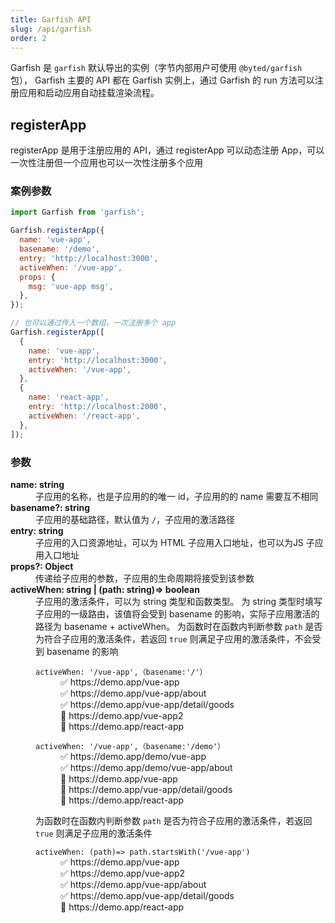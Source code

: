 ```yaml
---
title: Garfish API
slug: /api/garfish
order: 2
---
```


Garfish 是 `garfish` 默认导出的实例（字节内部用户可使用 `@byted/garfish` 包）， Garfish 主要的 API 都在 Garfish 实例上，通过 Garfish 的 run 方法可以注册应用和启动应用自动挂载渲染流程。

## registerApp

registerApp 是用于注册应用的 API，通过 registerApp 可以动态注册 App，可以一次性注册但一个应用也可以一次性注册多个应用

### 案例参数

```js
import Garfish from 'garfish';

Garfish.registerApp({
  name: 'vue-app',
  basename: '/demo',
  entry: 'http://localhost:3000',
  activeWhen: '/vue-app',
  props: {
    msg: 'vue-app msg',
  },
});

// 也可以通过传入一个数组，一次注册多个 app
Garfish.registerApp([
  {
    name: 'vue-app',
    entry: 'http://localhost:3000',
    activeWhen: '/vue-app',
  },
  {
    name: 'react-app',
    entry: 'http://localhost:2000',
    activeWhen: '/react-app',
  },
]);
```

### 参数

<dl className="args-list">
  <dt><strong>name: string</strong></dt>
  <dd>子应用的名称，也是子应用的的唯一 id，子应用的的 name 需要互不相同</dd>
  <dt><strong>basename?: string</strong></dt>
  <dd>子应用的基础路径，默认值为 <code>/</code>，子应用的激活路径</dd>
  <dt><strong>entry: string</strong></dt>
  <dd>子应用的入口资源地址，可以为 HTML 子应用入口地址，也可以为JS 子应用入口地址</dd>
  <dt><strong>props?: Object</strong></dt>
  <dd>传递给子应用的参数，子应用的生命周期将接受到该参数</dd>
  <dt><strong>activeWhen: string | (path: string)=> boolean</strong></dt>
  <dd>
    子应用的激活条件，可以为 string 类型和函数类型。
    为 string 类型时填写子应用的一级路由，该值将会受到 basename 的影响，实际子应用激活的路径为 basename + activeWhen。
    为函数时在函数内判断参数 <code>path</code> 是否为符合子应用的激活条件，若返回 <code>true</code> 则满足子应用的激活条件，不会受到 basename 的影响<br/>
    <dl>
      <dt><code>activeWhen: '/vue-app',（basename:'/'）</code></dt>
      <dd>✅ https://demo.app/vue-app</dd>
      <dd>✅ https://demo.app/vue-app/about</dd>
      <dd>✅ https://demo.app/vue-app/detail/goods</dd>
      <dd>🚫 https://demo.app/vue-app2</dd>
      <dd>🚫 https://demo.app/react-app</dd>
    </dl>
    <dl>
      <dt><code>activeWhen: '/vue-app',（basename:'/demo'）</code></dt>
      <dd>✅ https://demo.app/demo/vue-app</dd>
      <dd>✅ https://demo.app/demo/vue-app/about</dd>
      <dd>🚫 https://demo.app/vue-app</dd>
      <dd>🚫 https://demo.app/vue-app/detail/goods</dd>
      <dd>🚫 https://demo.app/react-app</dd>
    </dl>
    为函数时在函数内判断参数 <code>path</code> 是否为符合子应用的激活条件，若返回 <code>true</code> 则满足子应用的激活条件
    <dl>
      <dt><code>activeWhen: (path)=> path.startsWith('/vue-app')</code></dt>
      <dd>✅ https://demo.app/vue-app</dd>
      <dd>✅ https://demo.app/vue-app2</dd>
      <dd>✅ https://demo.app/vue-app/about</dd>
      <dd>✅ https://demo.app/vue-app/detail/goods</dd>
      <dd>🚫 https://demo.app/react-app</dd>
    </dl>
  </dd>
</dl>

